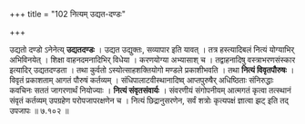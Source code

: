 +++
title = "102 नित्यम् उद्यत-दण्डः"

+++


उद्यतो दण्डो ऽनेनेत्य् **उद्यतदण्डः** । उद्यत उद्युक्तः, सव्यापार इति यावत् । तत्र हस्त्यादिबलं नित्यं योग्याभिर् अभिविनयेत् । शिक्षा वाहनदमनादिभिर् विधेया । करणयोग्या अभ्यासाश् च । तद्वाहनादिषु वस्त्राभरणसंस्कार इत्यादिर् उद्यतदण्डता । तथा कुर्वतो ऽस्योत्साहशक्तियोगो मण्डले प्रकाशीभवति । तथा **नित्यं विवृतपौरुषः** । विवृतं प्रकाशताम् आगतं पौरुषं कर्तव्यम् । संधिपालाटवीस्थानादिष्व् आप्तपुरुषैर् अधिष्ठिताः संनिरुद्धाः कवचिनः सततं जागरणार्थं नियोज्याः । **नित्यं संवृतसंवार्यः** । संवरणीयं संगोपनीयम् आत्मगतं कृत्वा तत्स्थानं संवृतं कर्तव्यम् उपग्रहेण परोपजापरक्षणेन च । नित्यं छिद्रानुसरणेन, सर्वं शत्रोः कृत्यपक्षं ज्ञात्वा झट् इति तद् उपजापः ॥ ७.१०२ ॥